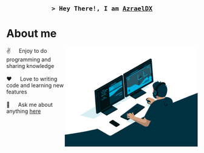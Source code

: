 <h3 align="center">
        <samp>&gt; Hey There!, I am
                <b><a target="_blank" href="https://github.com/AzraelDX/AzraelDX"> AzraelDX</a></b>
        </samp>
</h3>

<!-- About Section -->
 # About me
<p>
 <img align="right" width="350" src="/assets/programmer.gif" alt="Coding gif" />
  
 ✌️ &emsp; Enjoy to do programming and sharing knowledge <br/><br/>
 ❤️ &emsp; Love to writing code and learning new features<br/><br/>
 💬 &emsp; Ask me about anything [here](https://github.com/AzraelDX/AzraelDX/issues)
</p>
<br/>
<br/>
<br/>

